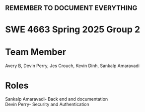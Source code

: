 ## REMEMBER TO DOCUMENT EVERYTHING
# SWE 4663 Spring 2025 Group 2 
# Team Member
Avery B, Devin Perry, Jes Crouch, Kevin Dinh, Sankalp Amaravadi
# Roles
Sankalp Amaravadi- Back end and documentation <br />
Devin Perry- Security and Authentication <br />
